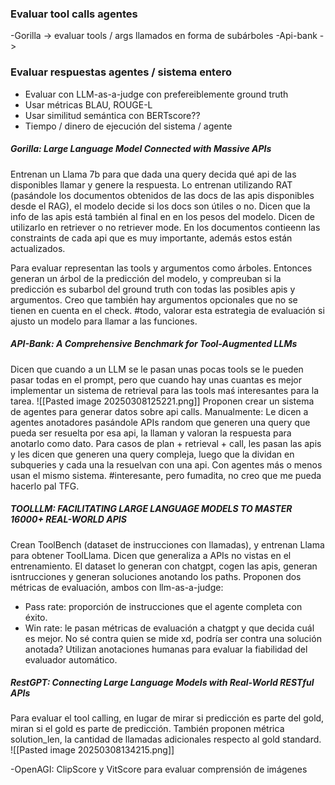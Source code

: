 ### Evaluar tool calls agentes

-Gorilla -> evaluar tools / args llamados en forma de subárboles
-Api-bank -> 

### Evaluar respuestas agentes / sistema entero

- Evaluar con LLM-as-a-judge con prefereiblemente ground truth
- Usar métricas BLAU, ROUGE-L
- Usar similitud semántica con BERTscore??
- Tiempo / dinero de ejecución del sistema / agente


##### Gorilla: Large Language Model Connected with Massive APIs
Entrenan un Llama 7b para que dada una query decida qué api de las disponibles llamar y genere la respuesta. 
Lo entrenan utilizando RAT (pasándole los documentos obtenidos de las docs de las apis disponibles desde el RAG), el modelo decide si los docs son útiles o no. Dicen que la info de las apis está también al final en en los pesos del modelo. Dicen de utilizarlo en retriever o no retriever mode. En los documentos contieenn las constraints de cada api que es muy importante, además estos están actualizados.

Para evaluar representan las tools y argumentos como árboles. Entonces generan un árbol de la predicción del modelo, y compreuban si la predicción es subarbol del ground truth con todas las posibles apis y argumentos. Creo que también hay argumentos opcionales que no se tienen en cuenta en el check. #todo, valorar esta estrategia de evaluación si ajusto un modelo para llamar a las funciones.

##### API-Bank: A Comprehensive Benchmark for Tool-Augmented LLMs
Dicen que cuando a un LLM se le pasan unas pocas tools se le pueden pasar todas en el prompt, pero que cuando hay unas cuantas es mejor implementar un sistema de retrieval para las tools maś interesantes para la tarea.
![[Pasted image 20250308125221.png]]
Proponen crear un sistema de agentes para generar datos sobre api calls.
Manualmente:
Le dicen a agentes anotadores pasándole APIs random que generen una query que pueda ser resuelta por esa api, la llaman y valoran la respuesta para anotarlo como dato. Para casos de plan + retrieval + call, les pasan las apis y les dicen que generen una query compleja, luego que la dividan en subqueries y cada una la resuelvan con una api. 
Con agentes más o menos usan el mismo sistema.
#interesante, pero fumadita, no creo que me pueda hacerlo pal TFG.

##### TOOLLLM: FACILITATING LARGE LANGUAGE MODELS TO MASTER 16000+ REAL-WORLD APIS
Crean ToolBench (dataset de instrucciones con llamadas), y entrenan Llama para obtener ToolLlama. Dicen que generaliza a APIs no vistas en el entrenamiento.
El dataset lo generan con chatgpt, cogen las apis, generan isntrucciones y generan soluciones anotando los paths.
Proponen dos métricas de evaluación, ambos con llm-as-a-judge:
- Pass rate: proporción de instrucciones que el agente completa con éxito.
- Win rate: le pasan métricas de evaluación a chatgpt y que decida cuál es mejor. No sé contra quien se mide xd, podría ser contra una solución anotada?
Utilizan anotaciones humanas para evaluar la fiabilidad del evaluador automático.

##### RestGPT: Connecting Large Language Models with Real-World RESTful APIs
Para evaluar el tool calling, en lugar de mirar si predicción es parte del gold, miran si el gold es parte de predicción.
También proponen métrica solution_len, la cantidad de llamadas adicionales respecto al gold standard.
![[Pasted image 20250308134215.png]]

-OpenAGI: ClipScore y VitScore para evaluar comprensión de imágenes
